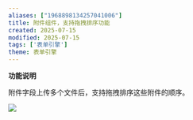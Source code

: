 ```yaml
---
aliases: ["1968898134257041006"]
title: 附件组件，支持拖拽排序功能 
created: 2025-07-15
modified: 2025-07-15
tags: ['表单引擎']
theme: 表单引擎
---
```


**功能说明**

附件字段上传多个文件后，支持拖拽排序这些附件的顺序。

![](https://myhelpdoc.oss-cn-heyuan.aliyuncs.com/mdimages/a08cc32b38ff4433a1c0007b6aa75f76.jpg)